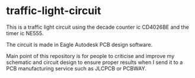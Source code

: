 # traffic-light-circuit
This is a traffic light circuit using the decade counter ic CD4026BE and the timer ic NE555.

The circuit is made in Eagle Autodesk PCB design software.

Main point of this repository is for people to criticise and improve my schematic and circuit design to ensure proper results when I send it to a PCB manufacturing service such as JLCPCB or PCBWAY.
